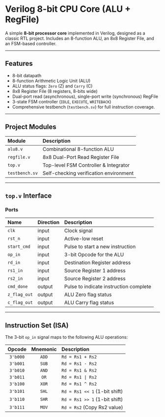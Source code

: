 # Verilog 8-bit CPU Core (ALU + RegFile)

A simple **8-bit processor core** implemented in Verilog, designed as a classic RTL project. Includes an 8-function ALU, an 8x8 Register File, and an FSM-based controller.

---

## Features

-   8-bit datapath
-   8-function Arithmetic Logic Unit (ALU)
-   ALU status flags: `Zero` (Z) and `Carry` (C)
-   8x8 Register File (8 registers, 8-bits wide)
-   Dual-port read (asynchronous), single-port write (synchronous) RegFile
-   3-state FSM controller (`IDLE`, `EXECUTE`, `WRITEBACK`)
-   Comprehensive testbench (`testbench.sv`) for full instruction coverage.

---

## Project Modules

| Module | Description |
| :--- | :--- |
| `alu8.v` | Combinational 8-function ALU |
| `regfile.v` | 8x8 Dual-Port Read Register File |
| `top.v` | Top-level FSM Controller & Integrator |
| `testbench.sv`| Self-checking verification environment |

---
## `top.v` Interface

### **Ports**
| Name | Direction | Description |
| :--- | :--- | :--- |
| `clk` | input | Clock signal |
| `rst_n` | input | Active-low reset |
| `start_cmd` | input | Pulse to start a new instruction |
| `op_in` | input | 3-bit Opcode for the ALU |
| `rd_in` | input | Destination Register address |
| `rs1_in` | input | Source Register 1 address |
| `rs2_in` | input | Source Register 2 address |
| `cmd_done` | output | Pulse to indicate instruction complete |
| `z_flag_out` | output | ALU Zero flag status |
| `c_flag_out` | output | ALU Carry flag status |

---

## Instruction Set (ISA)

The 3-bit `op_in` signal maps to the following ALU operations:

| Opcode | Mnemonic | Description |
| :---: | :---: | :--- |
| `3'b000` | `ADD` | `Rd = Rs1 + Rs2` |
| `3'b001` | `SUB` | `Rd = Rs1 - Rs2` |
| `3'b010` | `AND` | `Rd = Rs1 & Rs2` |
| `3'b011` | `OR` | `Rd = Rs1 \| Rs2` |
| `3'b100` | `XOR` | `Rd = Rs1 ^ Rs2` |
| `3'b101` | `SHL` | `Rd = Rs1 << 1` (1-bit shift) |
| `3'b110` | `SHR` | `Rd = Rs1 >> 1` (1-bit shift) |
| `3'b111` | `MOV` | `Rd = Rs2` (Copy Rs2 value) |

